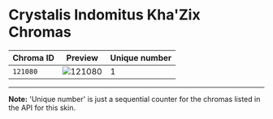 # Crystalis Indomitus Kha'Zix Chromas

| Chroma ID | Preview | Unique number |
|---|---|---|
| `121080` | ![121080](https://raw.communitydragon.org/latest/plugins/rcp-be-lol-game-data/global/default/v1/champion-chroma-images/121/121080.png) | 1 |

---

**Note:** 'Unique number' is just a sequential counter for the chromas listed in the API for this skin.